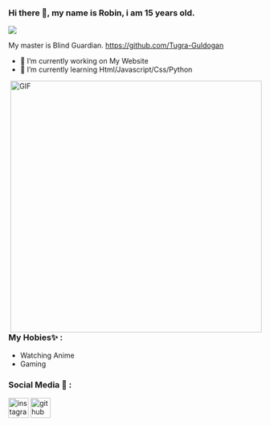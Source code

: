 ### Hi there 👋, my name is Robin, i am 15 years old.
![](https://media.discordapp.net/attachments/862629452377882634/862629791659458590/himym_banner.jpeg)

My master is Blind Guardian. https://github.com/Tugra-Guldogan

- 🔭 I’m currently working on My Website 
- 🌱 I’m currently learning Html/Javascript/Css/Python

<img hight="400" width="500" alt="GIF" align="right" src="">

### My Hobies✨ :
- Watching Anime
- Gaming

### Social Media  💬 :
[<img src='https://cdn.jsdelivr.net/npm/simple-icons@3.0.1/icons/instagram.svg' alt='instagram' height='40'>](https://www.instagram.com/Robin.vcx/)   [<img src='https://cdn.jsdelivr.net/npm/simple-icons@3.0.1/icons/github.svg' alt='github' height='40'>](https://github.com/Robinvcx)  



